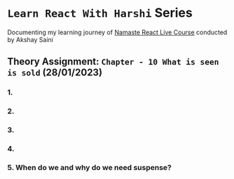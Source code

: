 
# `Learn React With Harshi` Series 
   Documenting my learning journey of [Namaste React Live Course](https://learn.namastedev.com/) conducted by Akshay Saini

## Theory Assignment: `Chapter - 10 What is seen is sold` (28/01/2023)

### 1. 
### 2. 

### 3. 
### 4. 

### 5. When do we and why do we need suspense?




